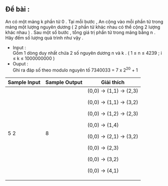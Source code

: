 
## Đề bài : </br>
An có một mảng k phần tử 0 . Tại mỗi bước , An cộng vào mỗi phần tử trong mảng một lượng nguyên dương ( 2 phần tử khác nhau có thể cộng 2 lượng khác nhau ) . Sau một số bước , tổng giá trị phần tử trong mảng bằng n . Hãy đếm số lượng quá trình như vậy .

- Input : </br>
Gồm 1 dòng duy nhất chứa 2 số nguyên dương n và k . (   1 &le; n &le; 4239 ; i &le; k &le; 1000000000 )
- Ouput : </br>
Ghi ra đáp số  theo modulo nguyên tố 7340033 = 7 x 2<sup>20</sup> + 1


|Sample Input|Sample Output|Giải thích |
| --- | --- | --- |
|5 2| 8 | (0,0) &#8594; (1,1) &#8594; (2,3) </p> (0,0) &#8594; (1,1) &#8594; (3,2) </p> (0,0) &#8594; (1,2) &#8594; (2,3) </p> (0,0) &#8594; (1,4)  </p> (0,0) &#8594; (2,1) &#8594; (3,2) </p>    (0,0)  &#8594; (2,3) </p>    (0,0) &#8594; (3,2) </p> (0,0) &#8594; (4,1)  </p>     |


